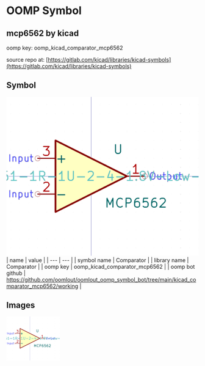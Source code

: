 # OOMP Symbol  
## mcp6562  by kicad  
  
oomp key: oomp_kicad_comparator_mcp6562  
  
source repo at: [https://gitlab.com/kicad/libraries/kicad-symbols](https://gitlab.com/kicad/libraries/kicad-symbols)  
## Symbol  
  
[![working.png](working_600.png)](working.png)  
| name | value | 
| --- | --- | 
| symbol name | Comparator | 
| library name | Comparator | 
| oomp key | oomp_kicad_comparator_mcp6562 | 
| oomp bot github | https://github.com/oomlout/oomlout_oomp_symbol_bot/tree/main/kicad_comparator_mcp6562/working | 
## Images  
  
[![working.png](working_140.png)](working.png)  
